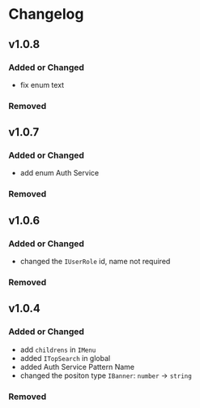 # Changelog

## v1.0.8

### Added or Changed

- fix enum text

### Removed

## v1.0.7

### Added or Changed

- add enum Auth Service

### Removed

## v1.0.6

### Added or Changed

- changed the `IUserRole` id, name not required

### Removed

## v1.0.4

### Added or Changed

- add `childrens` in `IMenu`
- added `ITopSearch` in global
- added Auth Service Pattern Name
- changed the positon type `IBanner`: `number` -> `string`

### Removed
